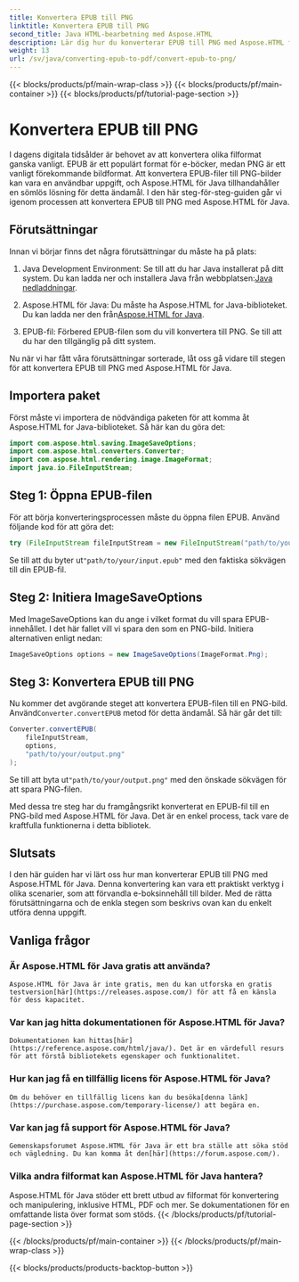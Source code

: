 ```yaml
---
title: Konvertera EPUB till PNG
linktitle: Konvertera EPUB till PNG
second_title: Java HTML-bearbetning med Aspose.HTML
description: Lär dig hur du konverterar EPUB till PNG med Aspose.HTML för Java. Följ vår steg-för-steg-guide och gör ditt e-boksinnehåll visuellt tilltalande.
weight: 13
url: /sv/java/converting-epub-to-pdf/convert-epub-to-png/
---
```


{{< blocks/products/pf/main-wrap-class >}}
{{< blocks/products/pf/main-container >}}
{{< blocks/products/pf/tutorial-page-section >}}

# Konvertera EPUB till PNG


I dagens digitala tidsålder är behovet av att konvertera olika filformat ganska vanligt. EPUB är ett populärt format för e-böcker, medan PNG är ett vanligt förekommande bildformat. Att konvertera EPUB-filer till PNG-bilder kan vara en användbar uppgift, och Aspose.HTML för Java tillhandahåller en sömlös lösning för detta ändamål. I den här steg-för-steg-guiden går vi igenom processen att konvertera EPUB till PNG med Aspose.HTML för Java.

## Förutsättningar

Innan vi börjar finns det några förutsättningar du måste ha på plats:

1.  Java Development Environment: Se till att du har Java installerat på ditt system. Du kan ladda ner och installera Java från webbplatsen:[Java nedladdningar](https://www.oracle.com/java/technologies/javase-downloads.html).

2.  Aspose.HTML för Java: Du måste ha Aspose.HTML for Java-biblioteket. Du kan ladda ner den från[Aspose.HTML for Java](https://releases.aspose.com/html/java/).

3. EPUB-fil: Förbered EPUB-filen som du vill konvertera till PNG. Se till att du har den tillgänglig på ditt system.

Nu när vi har fått våra förutsättningar sorterade, låt oss gå vidare till stegen för att konvertera EPUB till PNG med Aspose.HTML för Java.

## Importera paket

Först måste vi importera de nödvändiga paketen för att komma åt Aspose.HTML for Java-biblioteket. Så här kan du göra det:

```java
import com.aspose.html.saving.ImageSaveOptions;
import com.aspose.html.converters.Converter;
import com.aspose.html.rendering.image.ImageFormat;
import java.io.FileInputStream;
```

## Steg 1: Öppna EPUB-filen

För att börja konverteringsprocessen måste du öppna filen EPUB. Använd följande kod för att göra det:

```java
try (FileInputStream fileInputStream = new FileInputStream("path/to/your/input.epub")) {
```

 Se till att du byter ut`"path/to/your/input.epub"` med den faktiska sökvägen till din EPUB-fil.

## Steg 2: Initiera ImageSaveOptions

Med ImageSaveOptions kan du ange i vilket format du vill spara EPUB-innehållet. I det här fallet vill vi spara den som en PNG-bild. Initiera alternativen enligt nedan:

```java
ImageSaveOptions options = new ImageSaveOptions(ImageFormat.Png);
```

## Steg 3: Konvertera EPUB till PNG

 Nu kommer det avgörande steget att konvertera EPUB-filen till en PNG-bild. Använd`Converter.convertEPUB` metod för detta ändamål. Så här går det till:

```java
Converter.convertEPUB(
    fileInputStream,
    options,
    "path/to/your/output.png"
);
```

 Se till att byta ut`"path/to/your/output.png"` med den önskade sökvägen för att spara PNG-filen.

Med dessa tre steg har du framgångsrikt konverterat en EPUB-fil till en PNG-bild med Aspose.HTML för Java. Det är en enkel process, tack vare de kraftfulla funktionerna i detta bibliotek.

## Slutsats

I den här guiden har vi lärt oss hur man konverterar EPUB till PNG med Aspose.HTML för Java. Denna konvertering kan vara ett praktiskt verktyg i olika scenarier, som att förvandla e-boksinnehåll till bilder. Med de rätta förutsättningarna och de enkla stegen som beskrivs ovan kan du enkelt utföra denna uppgift.

## Vanliga frågor

### Är Aspose.HTML för Java gratis att använda?
    Aspose.HTML för Java är inte gratis, men du kan utforska en gratis testversion[här](https://releases.aspose.com/) för att få en känsla för dess kapacitet.

### Var kan jag hitta dokumentationen för Aspose.HTML för Java?
    Dokumentationen kan hittas[här](https://reference.aspose.com/html/java/). Det är en värdefull resurs för att förstå bibliotekets egenskaper och funktionalitet.

### Hur kan jag få en tillfällig licens för Aspose.HTML för Java?
    Om du behöver en tillfällig licens kan du besöka[denna länk](https://purchase.aspose.com/temporary-license/) att begära en.

### Var kan jag få support för Aspose.HTML för Java?
    Gemenskapsforumet Aspose.HTML för Java är ett bra ställe att söka stöd och vägledning. Du kan komma åt den[här](https://forum.aspose.com/).

### Vilka andra filformat kan Aspose.HTML för Java hantera?
   Aspose.HTML för Java stöder ett brett utbud av filformat för konvertering och manipulering, inklusive HTML, PDF och mer. Se dokumentationen för en omfattande lista över format som stöds.
{{< /blocks/products/pf/tutorial-page-section >}}

{{< /blocks/products/pf/main-container >}}
{{< /blocks/products/pf/main-wrap-class >}}

{{< blocks/products/products-backtop-button >}}
